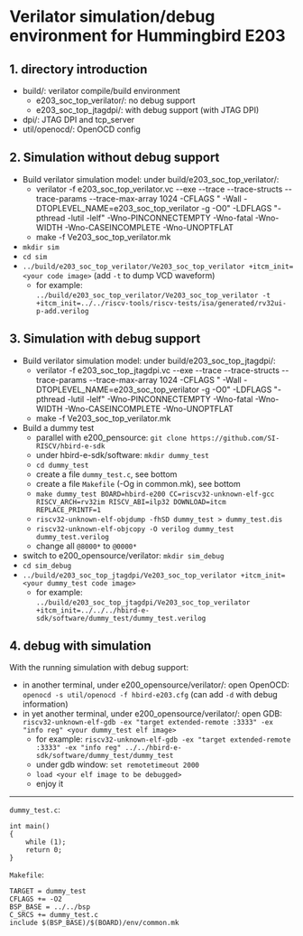 # Verilator simulation/debug environment for Hummingbird E203

## 1. directory introduction
* build/: verilator compile/build environment
    * e203_soc_top_verilator/: no debug support
    * e203_soc_top_jtagdpi/: with debug support (with JTAG DPI)
* dpi/: JTAG DPI and tcp_server
* util/openocd/: OpenOCD config 

## 2. Simulation without debug support
* Build verilator simulation model: under build/e203_soc_top_verilator/:
    * verilator -f e203_soc_top_verilator.vc --exe --trace --trace-structs --trace-params --trace-max-array 1024 -CFLAGS " -Wall -DTOPLEVEL_NAME=e203_soc_top_verilator -g -O0" -LDFLAGS "-pthread -lutil -lelf"  -Wno-PINCONNECTEMPTY -Wno-fatal -Wno-WIDTH -Wno-CASEINCOMPLETE -Wno-UNOPTFLAT
    * make -f Ve203_soc_top_verilator.mk
* `mkdir sim`
* `cd sim`
* `../build/e203_soc_top_verilator/Ve203_soc_top_verilator +itcm_init=<your code image>` (add `-t` to dump VCD waveform)
    * for example: `../build/e203_soc_top_verilator/Ve203_soc_top_verilator -t +itcm_init=../../riscv-tools/riscv-tests/isa/generated/rv32ui-p-add.verilog`

## 3. Simulation with debug support
* Build verilator simulation model: under build/e203_soc_top_jtagdpi/:
    * verilator -f e203_soc_top_jtagdpi.vc --exe --trace --trace-structs --trace-params --trace-max-array 1024 -CFLAGS " -Wall -DTOPLEVEL_NAME=e203_soc_top_verilator -g -O0" -LDFLAGS "-pthread -lutil -lelf"  -Wno-PINCONNECTEMPTY -Wno-fatal -Wno-WIDTH -Wno-CASEINCOMPLETE -Wno-UNOPTFLAT
    * make -f Ve203_soc_top_verilator.mk
* Build a dummy test
    * parallel with e200_pensource: `git clone https://github.com/SI-RISCV/hbird-e-sdk`
    * under hbird-e-sdk/software: `mkdir dummy_test`
    * `cd dummy_test`
    * create a file `dummy_test.c`, see bottom
    * create a file `Makefile` (-Og in common.mk), see bottom
    * `make dummy_test BOARD=hbird-e200 CC=riscv32-unknown-elf-gcc RISCV_ARCH=rv32im RISCV_ABI=ilp32 DOWNLOAD=itcm REPLACE_PRINTF=1`
    * `riscv32-unknown-elf-objdump -fhSD dummy_test > dummy_test.dis`
    * `riscv32-unknown-elf-objcopy -O verilog dummy_test dummy_test.verilog` 
    * change all `@8000*` to `@0000*`
* switch to e200_opensource/verilator: `mkdir sim_debug`
* `cd sim_debug`
* `../build/e203_soc_top_jtagdpi/Ve203_soc_top_verilator +itcm_init=<your dummy_test code image>` 
    * for example: `../build/e203_soc_top_jtagdpi/Ve203_soc_top_verilator +itcm_init=../../../hbird-e-sdk/software/dummy_test/dummy_test.verilog`

## 4. debug with simulation
With the running simulation with debug support:
* in another terminal, under e200_opensource/verilator/: open OpenOCD: `openocd -s util/openocd -f hbird-e203.cfg` (can add `-d` with debug information)
* in yet another terminal, under e200_opensource/verilator/: open GDB: `riscv32-unknown-elf-gdb -ex "target extended-remote :3333" -ex "info reg" <your dummy_test elf image>`
    * for example: `riscv32-unknown-elf-gdb -ex "target extended-remote :3333" -ex "info reg" ../../hbird-e-sdk/software/dummy_test/dummy_test`
    * under gdb window: `set remotetimeout 2000`
    * `load <your elf image to be debugged>`
    * enjoy it

---

`dummy_test.c`:
```
int main()
{
    while (1);
    return 0;
}
```

`Makefile`:
```
TARGET = dummy_test
CFLAGS += -O2
BSP_BASE = ../../bsp
C_SRCS += dummy_test.c
include $(BSP_BASE)/$(BOARD)/env/common.mk
```
